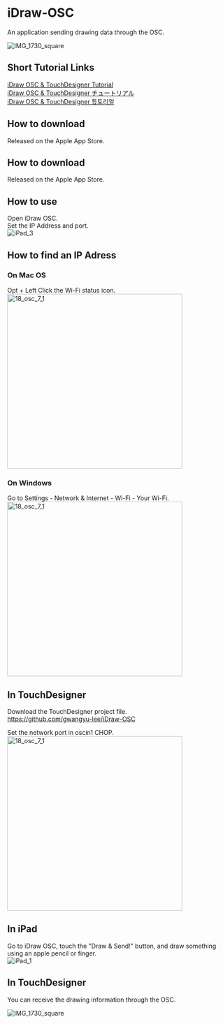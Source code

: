 # iDraw-OSC
An application sending drawing data through the OSC.    

![IMG_1730_square](https://github.com/gwangyu-lee/iDraw-OSC/assets/79373845/df82c809-25e9-41b5-8211-2b6c19bc567d)

## Short Tutorial Links    
<a href="https://www.gwangyulee.com/p/idraw-osc-tutorial-eng.html" target="_blank">iDraw OSC & TouchDesigner Tutorial</a>    
<a href="https://www.gwangyulee.com/p/idraw-osc-tutorial-jpn.html" target="_blank">iDraw OSC & TouchDesigner チュートリアル</a>    
<a href="https://www.gwangyulee.com/p/idraw-osc-tutorial-kor.html" target="_blank">iDraw OSC & TouchDesigner 튜토리얼</a>    

## How to download
Released on the Apple App Store.    

## How to download
Released on the Apple App Store.    


## How to use    
Open iDraw OSC.    
Set the IP Address and port.    
![iPad_3](https://github.com/gwangyu-lee/iDraw-OSC/assets/79373845/d9f5f662-6726-4c43-a313-d178bee266cc)

## How to find an IP Adress    
### On Mac OS    
Opt + Left Click the Wi-Fi status icon.    
<img width="400" alt="18_osc_7_1" src="https://user-images.githubusercontent.com/79373845/233689027-588c6a88-bda2-42af-9b21-21c81897f189.png">

### On Windows    
Go to Settings - Network & Internet - Wi-Fi - Your Wi-Fi.    
<img width="400" alt="18_osc_7_1" src="https://user-images.githubusercontent.com/79373845/233689314-df5288c2-8130-4ba0-b66b-635e0638d6ff.png">

## In TouchDesigner   
Download the TouchDesigner project file.    
https://github.com/gwangyu-lee/iDraw-OSC

Set the network port in oscin1 CHOP.    
<img width="400" alt="18_osc_7_1" src="https://user-images.githubusercontent.com/79373845/233689536-787a1c83-f066-4a58-b62c-ca5bd738072e.png">

## In iPad   
Go to iDraw OSC, touch the "Draw & Send!" button, and draw something using an apple pencil or finger.    
![iPad_1](https://github.com/gwangyu-lee/iDraw-OSC/assets/79373845/57964165-5fb7-4c6d-9c18-31ed08dfefb2)

## In TouchDesigner
You can receive the drawing information through the OSC.   

![IMG_1730_square](https://github.com/gwangyu-lee/iDraw-OSC/assets/79373845/0b4d8c5e-38d3-4690-bf39-99fb5c842af5)
